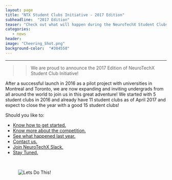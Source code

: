 ```yaml
---
layout: page
title: "NTX Student Clubs Initiative - 2017 Edition"
subheadline:  "2017 Edition"
teaser: "Check out what will happen during the NeuroTechX Student Clubs 2017 Edition."
categories:
   - news
header:
image: "Cheering_Shot.png"
background-color:  "#304558"
---
```

---

>> We are proud to announce the 2017 Edition of NeuroTechX Student Club Initiative!

After a successful launch in 2016 as a pilot project with universities in Montreal and Toronto, we are now expanding and inviting undergrads from all around the world to join us in this great adventure! We started with 5 student clubs in 2016 and already have 11 student clubs as of April 2017 and expect to close the year with a good 15 student clubs!

Should you like to:

- <a href="{{ site.url }}{{ site.baseurl }}/get-started/">Know how to get started.<a>
- <a href="{{ site.url }}{{ site.baseurl }}/competition/">Know more about the competition.<a>
- <a href="https://medium.com/neurotechx/ntx-student-clubs-initiative-2fba98b0d082#.s2kll01k4">See what happened last year.<a>
- <a href="{{ site.url }}{{ site.baseurl }}/contact/">Contact us.<a>
- <a href="https://neurotechx.herokuapp.com/">Join NeuroTechX Slack.<a>
- <a href="http://eepurl.com/bEQDKX">Stay Tuned.<a>

<br />
<figure>
    <img src="LetsDoThis.jpg" alt="Lets Do This!" .center-image/>
</figure>
